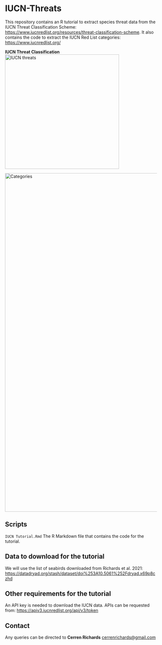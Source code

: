 # IUCN-Threats
This repository contains an R tutorial to extract species threat data from the IUCN Threat Classification Scheme: https://www.iucnredlist.org/resources/threat-classification-scheme. It also contains the code to extract the IUCN Red List categories: https://www.iucnredlist.org/ 

**IUCN Threat Classification**
<img width="378" alt="IUCN threats" src="https://user-images.githubusercontent.com/39834789/191875364-fd627238-9f73-4dcf-8d1d-2578c0fb52b9.png">


<img width="1118" alt="Categories" src="https://user-images.githubusercontent.com/39834789/191875626-f479e8a9-d6f3-4505-bcb5-812e6fa5512f.png">

## Scripts
`IUCN Tutorial.Rmd` The R Markdown file that contains the code for the tutorial.

## Data to download for the tutorial
We will use the list of seabirds downloaded from Richards et al. 2021: https://datadryad.org/stash/dataset/doi%253A10.5061%252Fdryad.x69p8czhd 

## Other requirements for the tutorial
An API key is needed to download the IUCN data. APIs can be requested from: https://apiv3.iucnredlist.org/api/v3/token

## Contact
Any queries can be directed to **Cerren Richards** cerrenrichards@gmail.com
